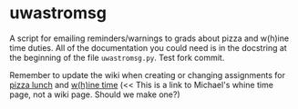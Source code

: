 uwastromsg
==========

A script for emailing reminders/warnings to grads about pizza and w(h)ine time duties. All of the documentation you could need is in the docstring at the beginning of the file `uwastromsg.py`. Test fork commit.

Remember to update the wiki when creating or changing assignments for [pizza lunch](http://librarian.phys.washington.edu/astro/index.php/Pizza_lunch) and [w(h)ine time](http://www.astro.washington.edu/users/mjt29/whinetime.html) (<< This is a link to Michael's whine time page, not a wiki page. Should we make one?)


